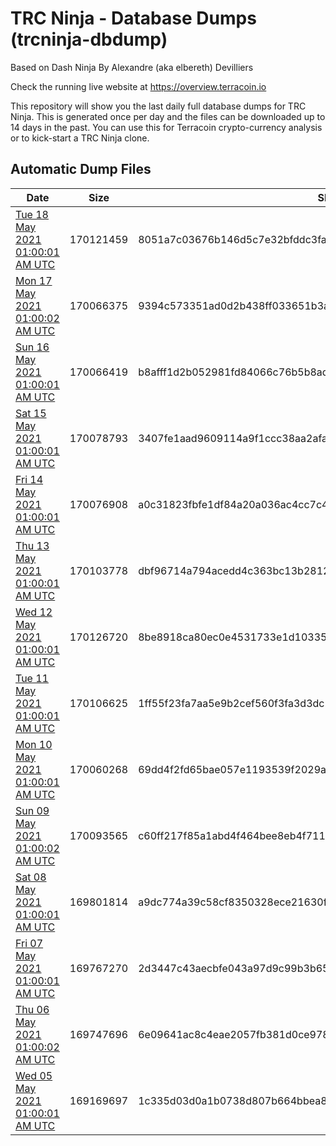 # TRC Ninja - Database Dumps (trcninja-dbdump)
Based on Dash Ninja By Alexandre (aka elbereth) Devilliers

Check the running live website at https://overview.terracoin.io

This repository will show you the last daily full database dumps for TRC Ninja. This is generated once per day and the files can be downloaded up to 14 days in the past.
You can use this for Terracoin crypto-currency analysis or to kick-start a TRC Ninja clone.


## Automatic Dump Files
| Date | Size | SHA256 |
|--|--|--|
| [Tue 18 May 2021 01:00:01 AM UTC](https://transfer.sh/Lbw7a/trcninja-dbdump-20210518010001.tar.bz2) | 170121459 | 8051a7c03676b146d5c7e32bfddc3fa683b05af70459ed841825cb27e15f0a0b | 
| [Mon 17 May 2021 01:00:02 AM UTC](https://transfer.sh/AVQT2/trcninja-dbdump-20210517010002.tar.bz2) | 170066375 | 9394c573351ad0d2b438ff033651b3a555e8401328f66f4dc90956ef6ddbcafc | 
| [Sun 16 May 2021 01:00:01 AM UTC](https://transfer.sh/OaNlI/trcninja-dbdump-20210516010001.tar.bz2) | 170066419 | b8afff1d2b052981fd84066c76b5b8ad8b2bb278918c3fdcc2b31b3c6e887508 | 
| [Sat 15 May 2021 01:00:01 AM UTC](https://transfer.sh/12G86y/trcninja-dbdump-20210515010001.tar.bz2) | 170078793 | 3407fe1aad9609114a9f1ccc38aa2afa6191496523de4469adea79993eef4cc5 | 
| [Fri 14 May 2021 01:00:01 AM UTC](https://transfer.sh/kLtW3/trcninja-dbdump-20210514010001.tar.bz2) | 170076908 | a0c31823fbfe1df84a20a036ac4cc7c4eab5a6320868775a90ae62ba44131d98 | 
| [Thu 13 May 2021 01:00:01 AM UTC](https://transfer.sh/bYBpT/trcninja-dbdump-20210513010001.tar.bz2) | 170103778 | dbf96714a794acedd4c363bc13b2812c124dc746158c3fd0f965086a863d99d0 | 
| [Wed 12 May 2021 01:00:01 AM UTC](https://transfer.sh/uAl3p/trcninja-dbdump-20210512010001.tar.bz2) | 170126720 | 8be8918ca80ec0e4531733e1d103353292a9d54f899fa66572330981e584272a | 
| [Tue 11 May 2021 01:00:01 AM UTC](https://transfer.sh/pLYwo/trcninja-dbdump-20210511010001.tar.bz2) | 170106625 | 1ff55f23fa7aa5e9b2cef560f3fa3d3dc208a48ef1d63894b026fdd96d6aaf10 | 
| [Mon 10 May 2021 01:00:01 AM UTC](https://transfer.sh/sX37a/trcninja-dbdump-20210510010001.tar.bz2) | 170060268 | 69dd4f2fd65bae057e1193539f2029ae265221add62fb973af06244482e63332 | 
| [Sun 09 May 2021 01:00:02 AM UTC](https://transfer.sh/12tpD6/trcninja-dbdump-20210509010002.tar.bz2) | 170093565 | c60ff217f85a1abd4f464bee8eb4f7115f92a6487c6bb0453660fba139d03a88 | 
| [Sat 08 May 2021 01:00:01 AM UTC](https://transfer.sh/11RYBe/trcninja-dbdump-20210508010001.tar.bz2) | 169801814 | a9dc774a39c58cf8350328ece21630f3d6e966a538d474becc5803395a26beb2 | 
| [Fri 07 May 2021 01:00:01 AM UTC](https://transfer.sh/lG2Kw/trcninja-dbdump-20210507010001.tar.bz2) | 169767270 | 2d3447c43aecbfe043a97d9c99b3b6548324196a6319d1a060d2cd78015bf769 | 
| [Thu 06 May 2021 01:00:02 AM UTC](https://transfer.sh/IQzku/trcninja-dbdump-20210506010002.tar.bz2) | 169747696 | 6e09641ac8c4eae2057fb381d0ce978cdd8661d0a9ef0c7d8b0ed718190fdc81 | 
| [Wed 05 May 2021 01:00:01 AM UTC](https://transfer.sh/14QFGU/trcninja-dbdump-20210505010001.tar.bz2) | 169169697 | 1c335d03d0a1b0738d807b664bbea846b942e1be24ac796fc42fd4844093f912 | 
